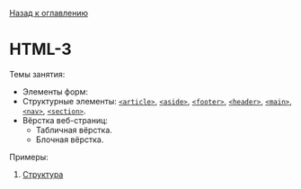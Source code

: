 [Назад к оглавлению](https://github.com/Vladislav-Lyuminarskiy/Web-course)

# HTML-3

Темы занятия:
- Элементы форм:
- Структурные элементы: [`<article>`](http://htmlbook.ru/html/article), [`<aside>`](http://htmlbook.ru/html/aside), [`<footer>`](http://htmlbook.ru/html/footer), [`<header>`](http://htmlbook.ru/html/header), [`<main>`](http://htmlbook.ru/html/main), [`<nav>`](http://htmlbook.ru/html/nav), [`<section>`](http://htmlbook.ru/html/section).
- Вёрстка веб-страниц:
    - Табличная вёрстка.
    - Блочная вёрстка.

Примеры:
1. [Структура](https://github.com/Vladislav-Lyuminarskiy/Web-course/tree/master/05-HTML-3/structure)